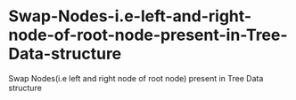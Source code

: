 # Swap-Nodes-i.e-left-and-right-node-of-root-node-present-in-Tree-Data-structure
Swap Nodes(i.e left and right node of root node) present in Tree Data structure

